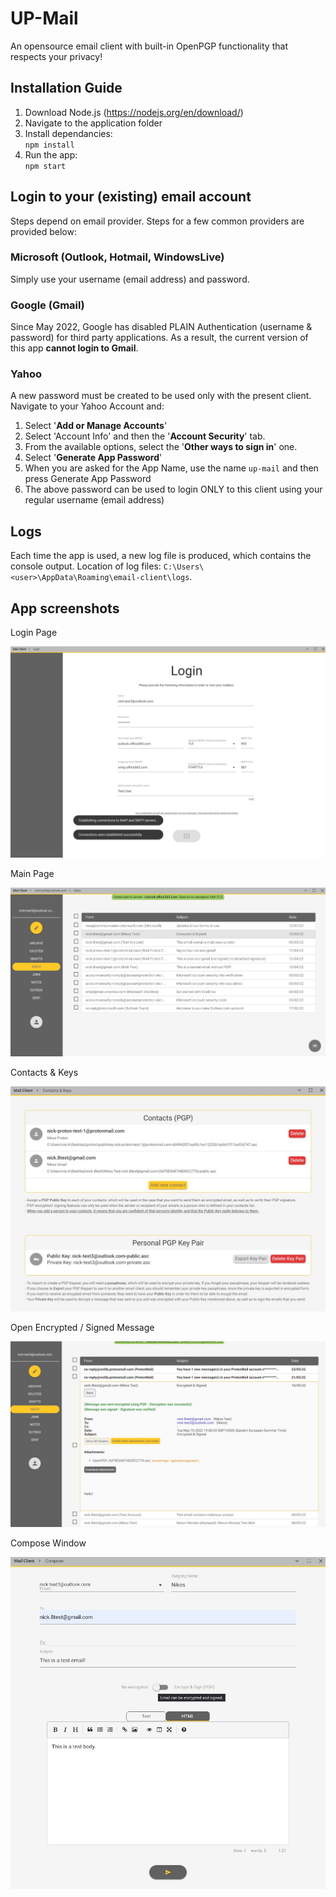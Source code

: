 # **UP-Mail**
An opensource email client with built-in OpenPGP functionality that respects your privacy!

## Installation Guide
1. Download Node.js (<https://nodejs.org/en/download/>)
2. Navigate to the application folder 
3. Install dependancies:  
   `npm install`
4. Run the app:            
   `npm start`




## Login to your (existing) email account
Steps depend on email provider. Steps for a few common providers are provided below:

### Microsoft (Outlook, Hotmail, WindowsLive)
Simply use your username (email address) and password.

### Google (Gmail)
Since May 2022, Google has disabled PLAIN Authentication (username & password) for third party applications.
As a result, the current version of this app **cannot login to Gmail**.

### Yahoo 
A new password must be created to be used only with the present client.
Navigate to your Yahoo Account and:
1. Select '**Add or Manage Accounts**'
2. Select 'Account Info' and then the '**Account Security**' tab.
3. From the available options, select the '**Other ways to sign in**' one.
4. Select '**Generate App Password**'
5. When you are asked for the App Name, use the name `up-mail` and then press Generate App Password
6. The above password can be used to login ONLY to this client using your regular username (email address)




## Logs
Each time the app is used, a new log file is produced, which contains the console output.
Location of log files: `C:\Users\<user>\AppData\Roaming\email-client\logs`.



## App screenshots

Login Page

![Inbox](./icons/login.jpg)

Main Page

![Inbox](./icons/inbox.jpg)

Contacts & Keys

![Inbox](./icons/contacts.jpg)

Open Encrypted / Signed Message

![Inbox](./icons/pgp.jpg)

Compose Window

![Compose](./icons/compose.jpg)
